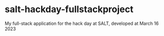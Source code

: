# salt-hackday-fullstackproject
My full-stack application for the hack day at SALT, developed at March 16 2023
